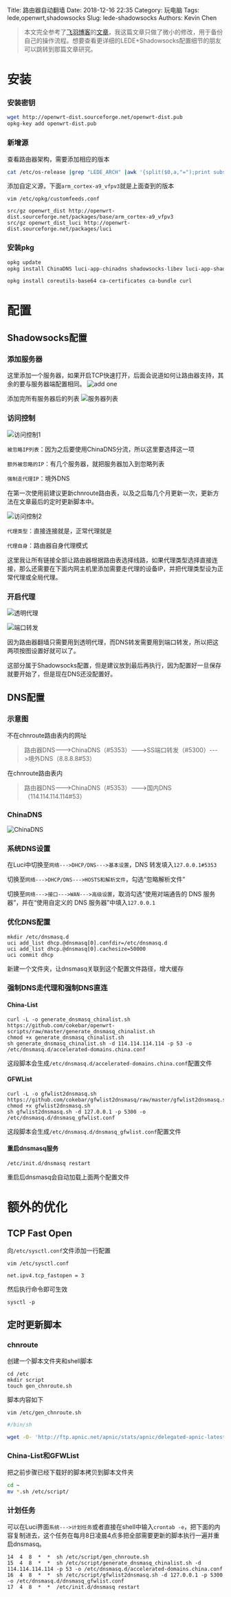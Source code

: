 Title: 路由器自动翻墙
Date: 2018-12-16 22:35
Category: 玩电脑
Tags: lede,openwrt,shadowsocks
Slug: lede-shadowsocks
Authors: Kevin Chen



> 本文完全参考了[飞羽博客](https://cokebar.info)的[文章](https://cokebar.info/archives/664)，我这篇文章只做了微小的修改，用于备份自己的操作流程。想要查看更详细的LEDE+Shadowsocks配置细节的朋友可以跳转到那篇文章研究。



# 安装

### 安装密钥

```bash
wget http://openwrt-dist.sourceforge.net/openwrt-dist.pub
opkg-key add openwrt-dist.pub
```



### 新增源

查看路由器架构，需要添加相应的版本

```bash
cat /etc/os-release |grep "LEDE_ARCH" |awk '{split($0,a,"=");print substr(a[2],2,length(a[2])-2)}'
```



添加自定义源，下面`arm_cortex-a9_vfpv3`就是上面查到的版本

`vim /etc/opkg/customfeeds.conf`

```
src/gz openwrt_dist http://openwrt-dist.sourceforge.net/packages/base/arm_cortex-a9_vfpv3
src/gz openwrt_dist_luci http://openwrt-dist.sourceforge.net/packages/luci
```



### 安装pkg

```bash
opkg update
opkg install ChinaDNS luci-app-chinadns shadowsocks-libev luci-app-shadowsocks ip-full ipset iptables-mod-tproxy libpthread
```



```
opkg install coreutils-base64 ca-certificates ca-bundle curl
```





# 配置

## Shadowsocks配置

### 添加服务器

这里添加一个服务器，如果开启TCP快速打开，后面会说道如何让路由器支持，其余的要与服务器端配置相同。
![add one](https://wx1.sinaimg.cn/large/65f2a787ly1fxv41slbu5j20dp0gujsc.jpg)



添加完所有服务器后的列表
![服务器列表](https://wx1.sinaimg.cn/large/65f2a787ly1fxv41slllxj20qs0bedh5.jpg)






### 访问控制

![访问控制1](https://wx1.sinaimg.cn/large/65f2a787ly1fxv4ep5qw4j20dg0dwgmf.jpg)

`被忽略IP列表`：因为之后要使用ChinaDNS分流，所以这里要选择这一项

`额外被忽略的IP`：有几个服务器，就把服务器加入到忽略列表

`强制走代理IP`：境外DNS

在第一次使用前建议更新chnroute路由表，以及之后每几个月更新一次，更新方法在文章最后的定时更新脚本中。





![访问控制2](https://wx1.sinaimg.cn/large/65f2a787ly1fxv4b9z2x0j20dw07a0t0.jpg)

`代理类型`：直接连接就是，正常代理就是

`代理自身`：路由器自身代理模式

这里我让所有链接全部让路由器根据路由表选择线路，如果代理类型选择直接连接，那么还需要在下面内网主机里添加需要走代理的设备IP，并把代理类型设为正常代理或全局代理。



### 开启代理

![透明代理](https://wx1.sinaimg.cn/large/65f2a787ly1fxv6rhr0oaj20db0910sy.jpg)



![端口转发](https://wx1.sinaimg.cn/large/65f2a787ly1fxv6rhr39gj20cr08xmxc.jpg)



因为路由器翻墙只需要用到透明代理，而DNS转发需要用到端口转发，所以把这两项按图设置好就可以了。

这部分属于Shadowsocks配置，但是建议放到最后再执行，因为配置好一旦保存就要开始了，但是现在DNS还没配置好。



## DNS配置

### 示意图

不在chnroute路由表内的网址

> 路由器DNS--->ChinaDNS（#5353）--->SS端口转发（#5300）--->境外DNS（8.8.8.8#53）

在chnroute路由表内

> 路由器DNS--->ChinaDNS（#5353）--->国内DNS（114.114.114.114#53）



### ChinaDNS

![ChinaDNS](https://wx1.sinaimg.cn/large/65f2a787ly1fxv6rhra4zj20e40bp3z3.jpg)

### 系统DNS设置
在Luci中切换至`网络--->DHCP/DNS--->基本设置`，DNS 转发填入`127.0.0.1#5353`

切换至`网络--->DHCP/DNS--->HOSTS和解析文件`，勾选“忽略解析文件”

切换至`网络--->接口--->WAN--->高级设置`，取消勾选“使用对端通告的 DNS 服务器”，并在“使用自定义的 DNS 服务器”中填入`127.0.0.1`



### 优化DNS配置

```
mkdir /etc/dnsmasq.d
uci add_list dhcp.@dnsmasq[0].confdir=/etc/dnsmasq.d
uci add_list dhcp.@dnsmasq[0].cachesize=50000
uci commit dhcp
```

新建一个文件夹，让dnsmasq关联到这个配置文件路径，增大缓存



### 强制DNS走代理和强制DNS直连

#### China-List

```
curl -L -o generate_dnsmasq_chinalist.sh https://github.com/cokebar/openwrt-scripts/raw/master/generate_dnsmasq_chinalist.sh
chmod +x generate_dnsmasq_chinalist.sh
sh generate_dnsmasq_chinalist.sh -d 114.114.114.114 -p 53 -o /etc/dnsmasq.d/accelerated-domains.china.conf
```

这段脚本会生成`/etc/dnsmasq.d/accelerated-domains.china.conf`配置文件



#### GFWList

```
curl -L -o gfwlist2dnsmasq.sh https://github.com/cokebar/gfwlist2dnsmasq/raw/master/gfwlist2dnsmasq.sh
chmod +x gfwlist2dnsmasq.sh
sh gfwlist2dnsmasq.sh -d 127.0.0.1 -p 5300 -o /etc/dnsmasq.d/dnsmasq_gfwlist.conf
```

这段脚本会生成`/etc/dnsmasq.d/dnsmasq_gfwlist.conf`配置文件



#### 重启dnsmasq服务

```
/etc/init.d/dnsmasq restart
```

重启后dnsmasq会自动加载上面两个配置文件




# 额外的优化

## TCP Fast Open

向`/etc/sysctl.conf`文件添加一行配置

`vim /etc/sysctl.conf`

```
net.ipv4.tcp_fastopen = 3
```

然后执行命令即可生效

```
sysctl -p
```



## 定时更新脚本

### chnroute

创建一个脚本文件夹和shell脚本

```
cd /etc
mkdir script
touch gen_chnroute.sh
```



脚本内容如下

`vim /etc/gen_chnroute.sh`

```bash
#/bin/sh

wget -O- 'http://ftp.apnic.net/apnic/stats/apnic/delegated-apnic-latest' | awk -F\| '/CN\|ipv4/ { printf("%s/%d\n", $4, 32-log($5)/log(2)) }' > /etc/chinadns_chnroute.txt
```

### China-List和GFWList

把之前步骤已经下载好的脚本拷贝到脚本文件夹

```bash
cd ~
mv *.sh /etc/script/
```



### 计划任务

可以在Luci界面`系统--->计划任务`或者直接在shell中输入`crontab -e`，把下面的内容复制进去，这个任务在每月8日凌晨4点多把全部需要更新的脚本执行一遍并重启dnsmasq。

```
14  4  8  *  *  sh /etc/script/gen_chnroute.sh 
15  4  8  *  *  sh /etc/script/generate_dnsmasq_chinalist.sh -d 114.114.114.114 -p 53 -o /etc/dnsmasq.d/accelerated-domains.china.conf
16  4  8  *  *  sh /etc/script/gfwlist2dnsmasq.sh -d 127.0.0.1 -p 5300 -o /etc/dnsmasq.d/dnsmasq_gfwlist.conf
17  4  8  *  *  /etc/init.d/dnsmasq restart
```






